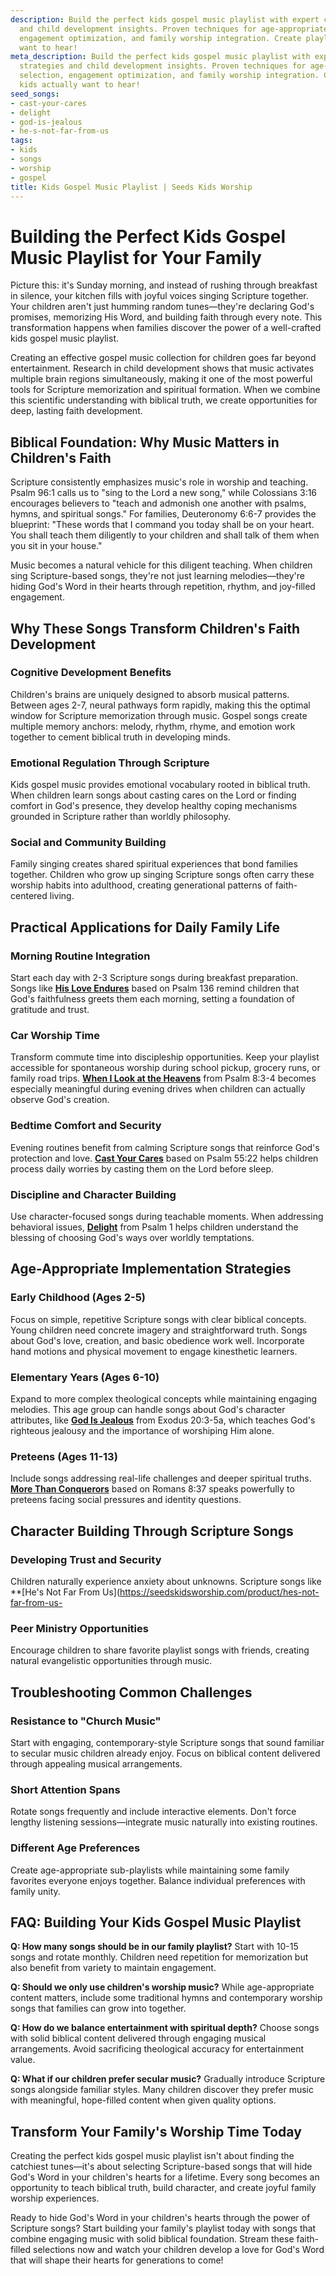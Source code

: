 ```yaml
---
description: Build the perfect kids gospel music playlist with expert curation strategies
  and child development insights. Proven techniques for age-appropriate selection,
  engagement optimization, and family worship integration. Create playlists kids actually
  want to hear!
meta_description: Build the perfect kids gospel music playlist with expert curation
  strategies and child development insights. Proven techniques for age-appropriate
  selection, engagement optimization, and family worship integration. Create playlists
  kids actually want to hear!
seed_songs:
- cast-your-cares
- delight
- god-is-jealous
- he-s-not-far-from-us
tags:
- kids
- songs
- worship
- gospel
title: Kids Gospel Music Playlist | Seeds Kids Worship
---
```

# Building the Perfect Kids Gospel Music Playlist for Your Family

Picture this: it's Sunday morning, and instead of rushing through breakfast in silence, your kitchen fills with joyful voices singing Scripture together. Your children aren't just humming random tunes—they're declaring God's promises, memorizing His Word, and building faith through every note. This transformation happens when families discover the power of a well-crafted kids gospel music playlist.

Creating an effective gospel music collection for children goes far beyond entertainment. Research in child development shows that music activates multiple brain regions simultaneously, making it one of the most powerful tools for Scripture memorization and spiritual formation. When we combine this scientific understanding with biblical truth, we create opportunities for deep, lasting faith development.

## Biblical Foundation: Why Music Matters in Children's Faith

Scripture consistently emphasizes music's role in worship and teaching. Psalm 96:1 calls us to "sing to the Lord a new song," while Colossians 3:16 encourages believers to "teach and admonish one another with psalms, hymns, and spiritual songs." For families, Deuteronomy 6:6-7 provides the blueprint: "These words that I command you today shall be on your heart. You shall teach them diligently to your children and shall talk of them when you sit in your house."

Music becomes a natural vehicle for this diligent teaching. When children sing Scripture-based songs, they're not just learning melodies—they're hiding God's Word in their hearts through repetition, rhythm, and joy-filled engagement.

## Why These Songs Transform Children's Faith Development

### Cognitive Development Benefits
Children's brains are uniquely designed to absorb musical patterns. Between ages 2-7, neural pathways form rapidly, making this the optimal window for Scripture memorization through music. Gospel songs create multiple memory anchors: melody, rhythm, rhyme, and emotion work together to cement biblical truth in developing minds.

### Emotional Regulation Through Scripture
Kids gospel music provides emotional vocabulary rooted in biblical truth. When children learn songs about casting cares on the Lord or finding comfort in God's presence, they develop healthy coping mechanisms grounded in Scripture rather than worldly philosophy.

### Social and Community Building
Family singing creates shared spiritual experiences that bond families together. Children who grow up singing Scripture songs often carry these worship habits into adulthood, creating generational patterns of faith-centered living.

## Practical Applications for Daily Family Life

### Morning Routine Integration
Start each day with 2-3 Scripture songs during breakfast preparation. Songs like **[His Love Endures](https://seedskidsworship.com/product/his-love-endures-psalm-1361-6-26/)** based on Psalm 136 remind children that God's faithfulness greets them each morning, setting a foundation of gratitude and trust.

### Car Worship Time
Transform commute time into discipleship opportunities. Keep your playlist accessible for spontaneous worship during school pickup, grocery runs, or family road trips. **[When I Look at the Heavens](https://seedskidsworship.com/product/when-i-look-at-your-heavens/)** from Psalm 8:3-4 becomes especially meaningful during evening drives when children can actually observe God's creation.

### Bedtime Comfort and Security
Evening routines benefit from calming Scripture songs that reinforce God's protection and love. **[Cast Your Cares](https://seedskidsworship.com/product/the-power-of-encouragement/)** based on Psalm 55:22 helps children process daily worries by casting them on the Lord before sleep.

### Discipline and Character Building
Use character-focused songs during teachable moments. When addressing behavioral issues, **[Delight](https://seedskidsworship.com/product/seeds-of-character-vol-6/)** from Psalm 1 helps children understand the blessing of choosing God's ways over worldly temptations.

## Age-Appropriate Implementation Strategies

### Early Childhood (Ages 2-5)
Focus on simple, repetitive Scripture songs with clear biblical concepts. Young children need concrete imagery and straightforward truth. Songs about God's love, creation, and basic obedience work well. Incorporate hand motions and physical movement to engage kinesthetic learners.

### Elementary Years (Ages 6-10)
Expand to more complex theological concepts while maintaining engaging melodies. This age group can handle songs about God's character attributes, like **[God Is Jealous](https://seedskidsworship.com/product/god-is-jealous-exodus-203-5a-2/)** from Exodus 20:3-5a, which teaches God's righteous jealousy and the importance of worshiping Him alone.

### Preteens (Ages 11-13)
Include songs addressing real-life challenges and deeper spiritual truths. **[More Than Conquerors](https://seedskidsworship.com/product/more-than-conquerors-romans-837/)** based on Romans 8:37 speaks powerfully to preteens facing social pressures and identity questions.

## Character Building Through Scripture Songs

### Developing Trust and Security
Children naturally experience anxiety about unknowns. Scripture songs like **[He's Not Far From Us](https://seedskidsworship.com/product/hes-not-far-from-us-

### Peer Ministry Opportunities
Encourage children to share favorite playlist songs with friends, creating natural evangelistic opportunities through music.

## Troubleshooting Common Challenges

### Resistance to "Church Music"
Start with engaging, contemporary-style Scripture songs that sound familiar to secular music children already enjoy. Focus on biblical content delivered through appealing musical arrangements.

### Short Attention Spans
Rotate songs frequently and include interactive elements. Don't force lengthy listening sessions—integrate music naturally into existing routines.

### Different Age Preferences
Create age-appropriate sub-playlists while maintaining some family favorites everyone enjoys together. Balance individual preferences with family unity.

## FAQ: Building Your Kids Gospel Music Playlist

**Q: How many songs should be in our family playlist?**
Start with 10-15 songs and rotate monthly. Children need repetition for memorization but also benefit from variety to maintain engagement.

**Q: Should we only use children's worship music?**
While age-appropriate content matters, include some traditional hymns and contemporary worship songs that families can grow into together.

**Q: How do we balance entertainment with spiritual depth?**
Choose songs with solid biblical content delivered through engaging musical arrangements. Avoid sacrificing theological accuracy for entertainment value.

**Q: What if our children prefer secular music?**
Gradually introduce Scripture songs alongside familiar styles. Many children discover they prefer music with meaningful, hope-filled content when given quality options.

## Transform Your Family's Worship Time Today

Creating the perfect kids gospel music playlist isn't about finding the catchiest tunes—it's about selecting Scripture-based songs that will hide God's Word in your children's hearts for a lifetime. Every song becomes an opportunity to teach biblical truth, build character, and create joyful family worship experiences.

Ready to hide God's Word in your children's hearts through the power of Scripture songs? Start building your family's playlist today with songs that combine engaging music with solid biblical foundation. Stream these faith-filled selections now and watch your children develop a love for God's Word that will shape their hearts for generations to come!

<script type="application/ld+json">
{
  "@context": "https://schema.org",
  "@type": "Article",
  "headline": "Kids Gospel Music Playlist",
  "author": {
    "@type": "Organization",
    "name": "Seeds Kids Worship"
  },
  "publisher": {
    "@type": "Organization",
    "name": "Seeds Kids Worship",
    "logo": {
      "@type": "ImageObject",
      "url": "https://seedskidsworship.com/logo.png"
    }
  },
  "datePublished": "2025-09-05T12:43:28.972666",
  "dateModified": "2025-09-05T12:43:28.972693",
  "description": "Build the perfect kids gospel music playlist with expert curation strategies and child development insights. Proven techniques for age-appropriate selection, en",
  "mainEntityOfPage": {
    "@type": "WebPage",
    "@id": "https://seedskidsworship.com/activities/kids-gospel-music-playlist/"
  }
}
</script>

<script type="application/ld+json">
{
  "@context": "https://schema.org",
  "@type": "Product",
  "name": "Cast Your Cares",
  "description": "Comforting song teaching children to cast their cares on the Lord who will sustain them and never let the righteous be shaken",
  "url": "https://seedskidsworship.com/product/the-power-of-encouragement/",
  "brand": {
    "@type": "Brand",
    "name": "Seeds Kids Worship"
  },
  "category": "Children's Christian Music",
  "album": "The Power of Encouragement"
}
</script>

<script type="application/ld+json">
{
  "@context": "https://schema.org",
  "@type": "Product",
  "name": "Delight",
  "description": "Scripture song based on Psalm 1 exploring biblical character development. Helps children understand living by the Spirit versus the flesh, encouraging delight in God's Word and righteous living through engaging worship music.",
  "url": "https://seedskidsworship.com/product/seeds-of-character-vol-6/",
  "brand": {
    "@type": "Brand",
    "name": "Seeds Kids Worship"
  },
  "category": "Children's Christian Music",
  "album": "Seeds of Character"
}
</script>

<script type="application/ld+json">
{
  "@context": "https://schema.org",
  "@type": "Product",
  "name": "God Is Jealous",
  "description": "From Exodus 20:3-5a, this song teaches that God is a jealous God who calls His people to worship Him alone and warns against idols, helping kids understand God's righteous jealousy.",
  "url": "https://seedskidsworship.com/product/god-is-jealous-exodus-203-5a-2/
